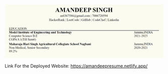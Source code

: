 ![image alt](https://github.com/Amandeep208/Resume/blob/main/Screenshot%202024-08-31%20211700.png?raw=true)

Link For the Deployed Website:
https://amandeepresume.netlify.app/
